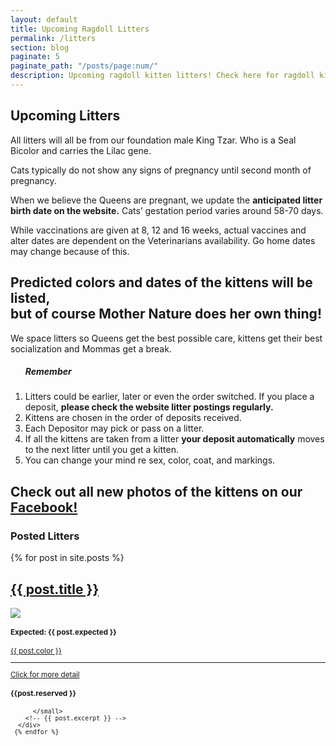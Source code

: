 ```yaml
---
layout: default
title: Upcoming Ragdoll Litters
permalink: /litters
section: blog
paginate: 5
paginate_path: "/posts/page:num/"
description: Upcoming ragdoll kitten litters! Check here for ragdoll kittens for sale.
---
```


<section id="upcoming">
<div class="container-text">
<h1 class="header-2">Upcoming Litters</h1>
<p>All litters will all be from our foundation male King Tzar. Who is a Seal Bicolor and carries the Lilac gene.</p>

<p>Cats typically do not show any signs of pregnancy until second
month of pregnancy.</p>
          <p>
            When we believe the Queens are pregnant, we
update the <strong >anticipated litter birth date on the website.</strong> Cats’ gestation period varies around 58-70 days.
          </p>
          <p>
            While vaccinations are given at 8, 12 and 16 weeks, actual vaccines and alter dates are dependent on the Veterinarians availability. Go home dates may change because of this.
          </p>
          <h2>Predicted colors and dates of the kittens will be listed,<br> but of course
Mother Nature does her own thing!</h2>
<p>We space litters so Queens get the best possible care, kittens
get their best socialization and Mommas get a break.</p>
            <ol class="remember">
            <h5><strong class="underline">Remember</strong></h5>
            <li>Litters could be earlier, later or even the order switched. If
you place a deposit, <strong>please check the website litter postings regularly.</strong></li>
            <li>
             Kittens are chosen in the order of deposits received.
            </li>
            <li>
              Each Depositor may pick or pass on a litter.
            </li>
            <li>
            If all the kittens are taken from a litter <strong>your deposit automatically</strong> moves to the next litter <span class="underline">until you get a kitten.</span>
</li>
<li>
You can change your mind re sex, color, coat, and markings.
</li>
</ol>
<h2>Check out all new photos of the kittens on our
<a rel="noreferrer" href="https://www.facebook.com/Azure-Sky-Ragdolls-2203345016408284/" target="_blank" class="nav-link icoFacebook" title="Facebook"><span class="underline">Facebook!</span></a> </h2>
<section id="posted-litters">

<h1 class="header-2">Posted Litters</h1>

  <div class="posted ">
    {% for post in site.posts %}
      <div class="blog-posted">
        <h2 class="posted-title"><a href="{{ post.url | relative_url }}">{{ post.title }}</a></h2>
          <a href="{{ post.url | relative_url }}" ><img  class="blog-img" src="{{ post.thumbnail | relative_url}}" /> </a>
          <small>
          <h4 class="expected"><strong>Expected: {{ post.expected }}</strong></h4>  
          <p class="click"><a href="{{ post.url | relative_url }}">{{ post.color }}</a></p>
          <hr>     
          <p class="click"><a href="{{ post.url | relative_url }}">Click for more detail</a></p>  
          <h4 class="reserved">{{post.reserved }}</h4>
          
          </small>
        <!-- {{ post.excerpt }} -->
      </div>
     {% endfor %}

  </div>
</section>
